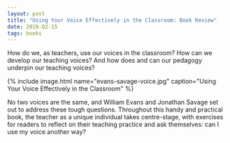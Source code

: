 ```yaml
---
layout: post
title: "Using Your Voice Effectively in the Classroom: Book Review"
date: 2018-02-15
tags: books
---
```


How do we, as teachers, use our voices in the classroom? How can we develop our teaching voices? And how does and can our pedagogy underpin  our teaching voices? 

{% include image.html name="evans-savage-voice.jpg" caption="Using Your Voice Effectively in the Classroom" %}

No two voices are the same, and William Evans and Jonathan Savage set out to address these tough questions. Throughout this handy and practical book, the teacher as a unique individual takes centre-stage, with exercises for readers to reflect on their teaching practice and ask themselves: can I use my voice another way?
